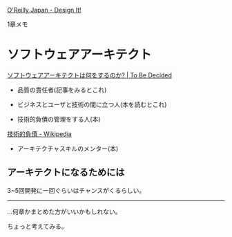 [O'Reilly Japan - Design It!](https://www.oreilly.co.jp/books/9784873118956/)

1章メモ

# ソフトウェアアーキテクト

[ソフトウェアアーキテクトは何をするのか? | To Be Decided](https://www.kaitoy.xyz/2016/01/11/who-is-software-architect/)

+ 品質の責任者(記事をみるとこれ)

+ ビジネスとユーザと技術の間に立つ人(本を読むとこれ)

+ 技術的負債の管理をする人(本)

[技術的負債 - Wikipedia](https://ja.wikipedia.org/wiki/%E6%8A%80%E8%A1%93%E7%9A%84%E8%B2%A0%E5%82%B5)

+ アーキテクチャスキルのメンター(本)

## アーキテクトになるためには

3~5回開発に一回ぐらいはチャンスがくるらしい。


---

...何章かまとめた方がいいかもしれない。

ちょっと考えてみる。

